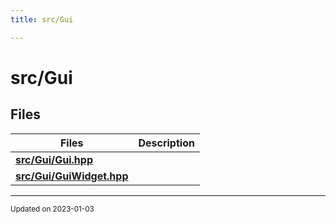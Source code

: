 ```yaml
---
title: src/Gui

---
```


# src/Gui





## Files

| Files           | Description    |
| -------------- | -------------- |
| **[src/Gui/Gui.hpp](/files/Gui_8hpp.md#file-gui.hpp)** |  |
| **[src/Gui/GuiWidget.hpp](/files/GuiWidget_8hpp.md#file-guiwidget.hpp)** |  |






-------------------------------

<sub>Updated on 2023-01-03</sub>
